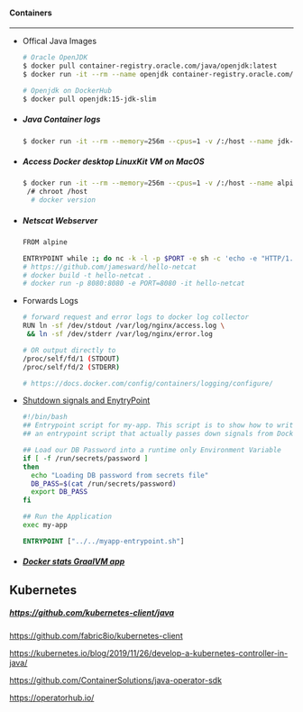 



#### Containers

------

- Offical Java Images

  ```bash
  # Oracle OpenJDK
  $ docker pull container-registry.oracle.com/java/openjdk:latest
  $ docker run -it --rm --name openjdk container-registry.oracle.com/java/openjdk

  # Openjdk on DockerHub
  $ docker pull openjdk:15-jdk-slim
  ```



- ##### Java Container logs

  ```bash
  $ docker run -it --rm --memory=256m --cpus=1 -v /:/host --name jdk-15 openjdk:15-jdk-slim java -Xlog:os=trace,os+container=trace -version
  ```



- ##### Access Docker desktop LinuxKit VM on MacOS

  ```bash
  $ docker run -it --rm --memory=256m --cpus=1 -v /:/host --name alpine alpine
   /# chroot /host
    # docker version
  ```



- ##### Netscat Webserver

  ```bash
  FROM alpine

  ENTRYPOINT while :; do nc -k -l -p $PORT -e sh -c 'echo -e "HTTP/1.1 200 OK\n\n hello, world"'; done
  # https://github.com/jamesward/hello-netcat
  # docker build -t hello-netcat .
  # docker run -p 8080:8080 -e PORT=8080 -it hello-netcat
  ```



- Forwards Logs

  ```bash
  # forward request and error logs to docker log collector
  RUN ln -sf /dev/stdout /var/log/nginx/access.log \
   && ln -sf /dev/stderr /var/log/nginx/error.log

  # OR output directly to
  /proc/self/fd/1 (STDOUT)
  /proc/self/fd/2 (STDERR)

  # https://docs.docker.com/config/containers/logging/configure/
  ```



- [Shutdown signals and EnytryPoint](https://medium.com/@madflojo/shutdown-signals-with-docker-entry-point-scripts-5e560f4e2d45)

  ```bash
  #!/bin/bash
  ## Entrypoint script for my-app. This script is to show how to write
  ## an entrypoint script that actually passes down signals from Docker.

  ## Load our DB Password into a runtime only Environment Variable
  if [ -f /run/secrets/password ]
  then
    echo "Loading DB password from secrets file"
    DB_PASS=$(cat /run/secrets/password)
    export DB_PASS
  fi

  ## Run the Application
  exec my-app
  ```

  ```dockerfile
  ENTRYPOINT ["../../myapp-entrypoint.sh"]
  ```



- ##### [Docker stats GraalVM app](https://github.com/vasilmkd/docker-stats-monitor/blob/master/Dockerfile)



## Kubernetes

#####  https://github.com/kubernetes-client/java

https://github.com/fabric8io/kubernetes-client

https://kubernetes.io/blog/2019/11/26/develop-a-kubernetes-controller-in-java/

https://github.com/ContainerSolutions/java-operator-sdk

https://operatorhub.io/
